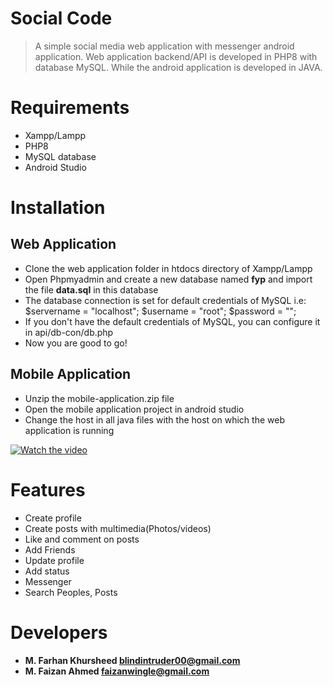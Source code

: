 # Social Code
> A simple social media web application with messenger android application. Web application backend/API is developed in PHP8 with database MySQL. While the android application is developed in JAVA.

# Requirements
* Xampp/Lampp
* PHP8
* MySQL database
* Android Studio

# Installation

## Web Application
* Clone the web application folder in htdocs directory of Xampp/Lampp
* Open Phpmyadmin and create a new database named **fyp** and import the file **data.sql** in this database
* The database connection is set for default credentials of MySQL i.e: $servername = "localhost"; $username = "root"; $password = "";
* If you don't have the default credentials of MySQL, you can configure it in api/db-con/db.php
* Now you are good to go!

## Mobile Application
* Unzip the mobile-application.zip file
* Open the mobile application project in android studio
* Change the host in all java files with the host on which the web application is running

[![Watch the video](https://img.youtube.com/vi/T-D1KVIuvjA/maxresdefault.jpg)](https://github.com/blind-intruder/social-code/blob/main/project-demo.webm?raw=true)

# Features
* Create profile
* Create posts with multimedia(Photos/videos)
* Like and comment on posts
* Add Friends
* Update profile
* Add status
* Messenger
* Search Peoples, Posts

# Developers
* **M. Farhan Khursheed  blindintruder00@gmail.com**
* **M. Faizan Ahmed  faizanwingle@gmail.com**
